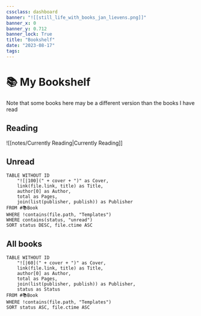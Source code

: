 ```yaml
---
cssclass: dashboard
banner: "![[still_life_with_books_jan_lievens.png]]"
banner_x: 0
banner_y: 0.712
banner_lock: True
title: "Bookshelf"
date: "2023-08-17"
tags:
---
```


# 📚 My Bookshelf

Note that some books here may be a different version than the books I have read

## Reading

![[notes/Currently Reading|Currently Reading]]

## Unread

```dataview
TABLE WITHOUT ID
	"![|100](" + cover + ")" as Cover,
	link(file.link, title) as Title,
	author[0] as Author,
	total as Pages,
	join(list(publisher, publish)) as Publisher
FROM #📚Book
WHERE !contains(file.path, "Templates")
WHERE contains(status, "unread")
SORT status DESC, file.ctime ASC
```

## All books

```dataview
TABLE WITHOUT ID
	"![|60](" + cover + ")" as Cover,
	link(file.link, title) as Title,
	author[0] as Author,
	total as Pages,
	join(list(publisher, publish)) as Publisher,
	status as Status
FROM #📚Book
WHERE !contains(file.path, "Templates")
SORT status ASC, file.ctime ASC
```